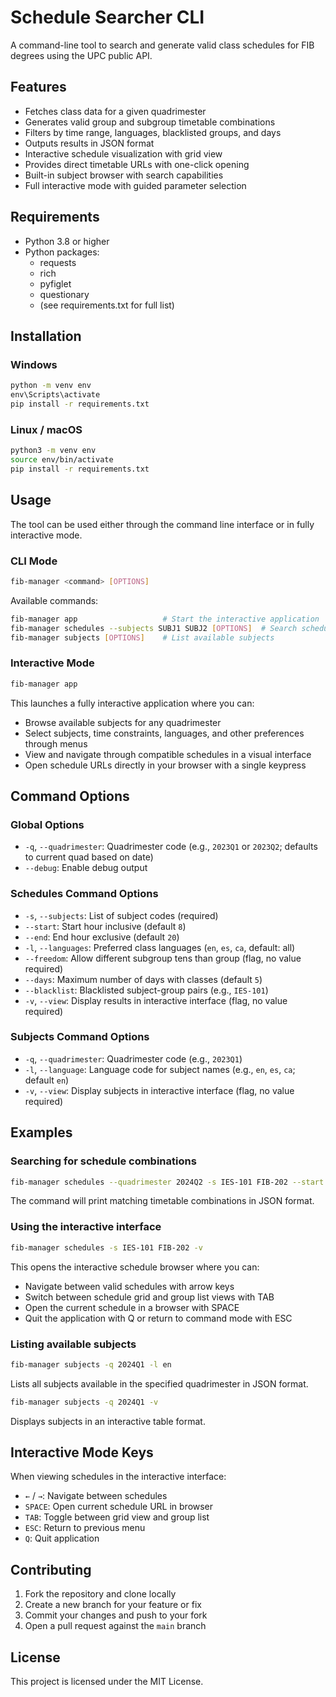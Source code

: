 # Schedule Searcher CLI

A command-line tool to search and generate valid class schedules for FIB degrees using the UPC public API.

## Features

- Fetches class data for a given quadrimester
- Generates valid group and subgroup timetable combinations
- Filters by time range, languages, blacklisted groups, and days
- Outputs results in JSON format
- Interactive schedule visualization with grid view
- Provides direct timetable URLs with one-click opening
- Built-in subject browser with search capabilities
- Full interactive mode with guided parameter selection

## Requirements

- Python 3.8 or higher
- Python packages:
  - requests
  - rich
  - pyfiglet
  - questionary
  - (see requirements.txt for full list)

## Installation

### Windows

```bat
python -m venv env
env\Scripts\activate
pip install -r requirements.txt
```

### Linux / macOS

```bash
python3 -m venv env
source env/bin/activate
pip install -r requirements.txt
```

## Usage

The tool can be used either through the command line interface or in fully interactive mode.

### CLI Mode

```bash
fib-manager <command> [OPTIONS]
```

Available commands:

```bash
fib-manager app                   # Start the interactive application
fib-manager schedules --subjects SUBJ1 SUBJ2 [OPTIONS]  # Search schedules
fib-manager subjects [OPTIONS]    # List available subjects
```

### Interactive Mode

```bash
fib-manager app
```

This launches a fully interactive application where you can:
- Browse available subjects for any quadrimester
- Select subjects, time constraints, languages, and other preferences through menus
- View and navigate through compatible schedules in a visual interface
- Open schedule URLs directly in your browser with a single keypress

## Command Options

### Global Options

- `-q`, `--quadrimester`: Quadrimester code (e.g., `2023Q1` or `2023Q2`; defaults to current quad based on date)
- `--debug`: Enable debug output

### Schedules Command Options

- `-s`, `--subjects`: List of subject codes (required)
- `--start`: Start hour inclusive (default `8`)
- `--end`: End hour exclusive (default `20`)
- `-l`, `--languages`: Preferred class languages (`en`, `es`, `ca`, default: all)
- `--freedom`: Allow different subgroup tens than group (flag, no value required)
- `--days`: Maximum number of days with classes (default `5`)
- `--blacklist`: Blacklisted subject-group pairs (e.g., `IES-101`)
- `-v`, `--view`: Display results in interactive interface (flag, no value required)

### Subjects Command Options

- `-q`, `--quadrimester`: Quadrimester code (e.g., `2023Q1`)
- `-l`, `--language`: Language code for subject names (e.g., `en`, `es`, `ca`; default `en`)
- `-v`, `--view`: Display subjects in interactive interface (flag, no value required)

## Examples

### Searching for schedule combinations

```bash
fib-manager schedules --quadrimester 2024Q2 -s IES-101 FIB-202 --start 9 --end 18 -l en es --days 4 --freedom
```

The command will print matching timetable combinations in JSON format.

### Using the interactive interface

```bash
fib-manager schedules -s IES-101 FIB-202 -v
```

This opens the interactive schedule browser where you can:
- Navigate between valid schedules with arrow keys
- Switch between schedule grid and group list views with TAB
- Open the current schedule in a browser with SPACE
- Quit the application with Q or return to command mode with ESC

### Listing available subjects

```bash
fib-manager subjects -q 2024Q1 -l en
```

Lists all subjects available in the specified quadrimester in JSON format.

```bash
fib-manager subjects -q 2024Q1 -v
```

Displays subjects in an interactive table format.

## Interactive Mode Keys

When viewing schedules in the interactive interface:
- `←` / `→`: Navigate between schedules
- `SPACE`: Open current schedule URL in browser
- `TAB`: Toggle between grid view and group list
- `ESC`: Return to previous menu
- `Q`: Quit application

## Contributing

1. Fork the repository and clone locally
2. Create a new branch for your feature or fix
3. Commit your changes and push to your fork
4. Open a pull request against the `main` branch

## License

This project is licensed under the MIT License.
